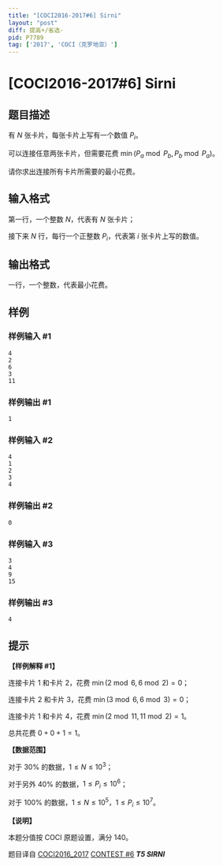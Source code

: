```yaml
---
title: "[COCI2016-2017#6] Sirni"
layout: "post"
diff: 提高+/省选-
pid: P7789
tag: ['2017', 'COCI（克罗地亚）']
---
```

# [COCI2016-2017#6] Sirni
## 题目描述

有 $N$ 张卡片，每张卡片上写有一个数值 $P_i$。

可以连接任意两张卡片，但需要花费 $\min(P_a\bmod P_b, P_b\bmod P_a)$。

请你求出连接所有卡片所需要的最小花费。
## 输入格式

第一行，一个整数 $N$，代表有 $N$ 张卡片；

接下来 $N$ 行，每行一个正整数 $P_i$，代表第 $i$ 张卡片上写的数值。
## 输出格式

一行，一个整数，代表最小花费。
## 样例

### 样例输入 #1
```
4
2
6
3
11 
```
### 样例输出 #1
```
1
```
### 样例输入 #2
```
4
1
2
3
4 
```
### 样例输出 #2
```
0
```
### 样例输入 #3
```
3
4
9
15 
```
### 样例输出 #3
```
4
```
## 提示

**【样例解释 #1】**

连接卡片 $1$ 和卡片 $2$，花费 $\min(2\bmod 6,6\bmod 2)=0$；

连接卡片 $2$ 和卡片 $3$，花费 $\min(3\bmod 6,6\bmod 3)=0$；

连接卡片 $1$ 和卡片 $4$，花费 $\min(2\bmod 11,11\bmod 2)=1$。

总共花费 $0+0+1=1$。

**【数据范围】**

对于 $30\%$ 的数据，$1\le N\le 10^3$；

对于另外 $40\%$ 的数据，$1\le P_i\le 10^6$；

对于 $100\%$ 的数据，$1\le N\le 10^5$，$1\le P_i\le 10^7$。

**【说明】**

本题分值按 COCI 原题设置，满分 $140$。

题目译自 [COCI2016_2017](https://hsin.hr/coci/archive/2016_2017/) [CONTEST #6](https://hsin.hr/coci/archive/2016_2017/contest6_tasks.pdf) _**T5 SIRNI**_
